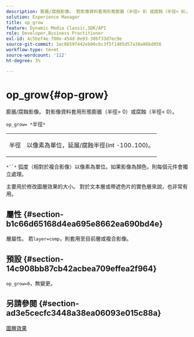 ```yaml
---
description: 膨脹/腐蝕影像。 對影像資料套用形態膨脹（半徑> 0）或腐蝕（半徑< 0）。
solution: Experience Manager
title: op_grow
feature: Dynamic Media Classic,SDK/API
role: Developer,Business Practitioner
exl-id: 4c5bef4e-f80e-454d-8e93-30bf33d7ec9e
source-git-commit: 1ec8b59f442eb96c6c3f5f1405d57a38a86bd056
workflow-type: tm+mt
source-wordcount: '112'
ht-degree: 3%

---
```


# op_grow{#op-grow}

膨脹/腐蝕影像。 對影像資料套用形態膨脹（半徑> 0）或腐蝕（半徑&lt; 0）。

`op_grow= *`半徑`*`

<table id="simpletable_3BAA4523D29E447FA7A4C9009B3E8344"> 
 <tr class="strow"> 
  <td class="stentry"> <p><span class="codeph"><span class="varname"> 半徑</span></span> </p> </td> 
  <td class="stentry"> <p>以像素為單位，延展/腐蝕半徑(int -100..100)。 </p></td> 
 </tr> 
</table>

`*``*` 弧度（相對於複合影像）以像素為單位。如果影像為顏色，則每個元件會獨立處理。

主要用於修改圖層效果的大小。 對於文本層或帶遮色片的實色層來說，也非常有用。

## 屬性 {#section-b1c66d65168d4ea695e8662ea690bd4e}

層屬性。 若`layer=comp`，則套用至目前層或複合影像。

## 預設 {#section-14c908bb87cb42acbea709effea2f964}

`op_grow=0`，無變更。

## 另請參閱 {#section-ad3e5cecfc3448a38ea06093e015c88a}

[圖層效果](../../../../../is-api/http-ref/image-serving-api-ref/c-http-protocol-reference/c-syntax-and-features/r-layer-effects.md#reference-82a6b5311b3d4471ad2799adb3b2201c)
